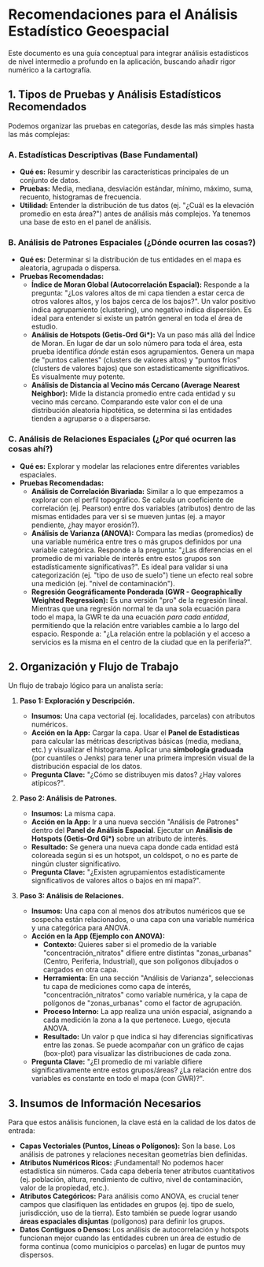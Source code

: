 # Recomendaciones para el Análisis Estadístico Geoespacial

Este documento es una guía conceptual para integrar análisis estadísticos de nivel intermedio a profundo en la aplicación, buscando añadir rigor numérico a la cartografía.

## 1. Tipos de Pruebas y Análisis Estadísticos Recomendados

Podemos organizar las pruebas en categorías, desde las más simples hasta las más complejas:

### A. Estadísticas Descriptivas (Base Fundamental)
*   **Qué es:** Resumir y describir las características principales de un conjunto de datos.
*   **Pruebas:** Media, mediana, desviación estándar, mínimo, máximo, suma, recuento, histogramas de frecuencia.
*   **Utilidad:** Entender la distribución de tus datos (ej. "¿Cuál es la elevación promedio en esta área?") antes de análisis más complejos. Ya tenemos una base de esto en el panel de análisis.

### B. Análisis de Patrones Espaciales (¿Dónde ocurren las cosas?)
*   **Qué es:** Determinar si la distribución de tus entidades en el mapa es aleatoria, agrupada o dispersa.
*   **Pruebas Recomendadas:**
    *   **Índice de Moran Global (Autocorrelación Espacial):** Responde a la pregunta: "¿Los valores altos de mi capa tienden a estar cerca de otros valores altos, y los bajos cerca de los bajos?". Un valor positivo indica agrupamiento (clustering), uno negativo indica dispersión. Es ideal para entender si existe un patrón general en toda el área de estudio.
    *   **Análisis de Hotspots (Getis-Ord Gi\*):** Va un paso más allá del Índice de Moran. En lugar de dar un solo número para toda el área, esta prueba identifica *dónde* están esos agrupamientos. Genera un mapa de "puntos calientes" (clusters de valores altos) y "puntos fríos" (clusters de valores bajos) que son estadísticamente significativos. Es visualmente muy potente.
    *   **Análisis de Distancia al Vecino más Cercano (Average Nearest Neighbor):** Mide la distancia promedio entre cada entidad y su vecino más cercano. Comparando este valor con el de una distribución aleatoria hipotética, se determina si las entidades tienden a agruparse o a dispersarse.

### C. Análisis de Relaciones Espaciales (¿Por qué ocurren las cosas ahí?)
*   **Qué es:** Explorar y modelar las relaciones entre diferentes variables espaciales.
*   **Pruebas Recomendadas:**
    *   **Análisis de Correlación Bivariada:** Similar a lo que empezamos a explorar con el perfil topográfico. Se calcula un coeficiente de correlación (ej. Pearson) entre dos variables (atributos) dentro de las mismas entidades para ver si se mueven juntas (ej. a mayor pendiente, ¿hay mayor erosión?).
    *   **Análisis de Varianza (ANOVA):** Compara las medias (promedios) de una variable numérica entre tres o más grupos definidos por una variable categórica. Responde a la pregunta: "¿Las diferencias en el promedio de mi variable de interés entre estos grupos son estadísticamente significativas?". Es ideal para validar si una categorización (ej. "tipo de uso de suelo") tiene un efecto real sobre una medición (ej. "nivel de contaminación").
    *   **Regresión Geográficamente Ponderada (GWR - Geographically Weighted Regression):** Es una versión "pro" de la regresión lineal. Mientras que una regresión normal te da una sola ecuación para todo el mapa, la GWR te da una ecuación *para cada entidad*, permitiendo que la relación entre variables cambie a lo largo del espacio. Responde a: "¿La relación entre la población y el acceso a servicios es la misma en el centro de la ciudad que en la periferia?".

## 2. Organización y Flujo de Trabajo

Un flujo de trabajo lógico para un analista sería:

1.  **Paso 1: Exploración y Descripción.**
    *   **Insumos:** Una capa vectorial (ej. localidades, parcelas) con atributos numéricos.
    *   **Acción en la App:** Cargar la capa. Usar el **Panel de Estadísticas** para calcular las métricas descriptivas básicas (media, mediana, etc.) y visualizar el histograma. Aplicar una **simbología graduada** (por cuantiles o Jenks) para tener una primera impresión visual de la distribución espacial de los datos.
    *   **Pregunta Clave:** "¿Cómo se distribuyen mis datos? ¿Hay valores atípicos?".

2.  **Paso 2: Análisis de Patrones.**
    *   **Insumos:** La misma capa.
    *   **Acción en la App:** Ir a una nueva sección "Análisis de Patrones" dentro del **Panel de Análisis Espacial**. Ejecutar un **Análisis de Hotspots (Getis-Ord Gi\*)** sobre un atributo de interés.
    *   **Resultado:** Se genera una nueva capa donde cada entidad está coloreada según si es un hotspot, un coldspot, o no es parte de ningún cluster significativo.
    *   **Pregunta Clave:** "¿Existen agrupamientos estadísticamente significativos de valores altos o bajos en mi mapa?".

3.  **Paso 3: Análisis de Relaciones.**
    *   **Insumos:** Una capa con al menos dos atributos numéricos que se sospecha están relacionados, o una capa con una variable numérica y una categórica para ANOVA.
    *   **Acción en la App (Ejemplo con ANOVA):**
        *   **Contexto:** Quieres saber si el promedio de la variable "concentración_nitratos" difiere entre distintas "zonas_urbanas" (Centro, Periferia, Industrial), que son polígonos dibujados o cargados en otra capa.
        *   **Herramienta:** En una sección "Análisis de Varianza", seleccionas tu capa de mediciones como capa de interés, "concentración_nitratos" como variable numérica, y la capa de polígonos de "zonas_urbanas" como el factor de agrupación.
        *   **Proceso Interno:** La app realiza una unión espacial, asignando a cada medición la zona a la que pertenece. Luego, ejecuta ANOVA.
        *   **Resultado:** Un valor p que indica si hay diferencias significativas entre las zonas. Se puede acompañar con un gráfico de cajas (box-plot) para visualizar las distribuciones de cada zona.
    *   **Pregunta Clave:** "¿El promedio de mi variable difiere significativamente entre estos grupos/áreas? ¿La relación entre dos variables es constante en todo el mapa (con GWR)?".

## 3. Insumos de Información Necesarios

Para que estos análisis funcionen, la clave está en la calidad de los datos de entrada:

*   **Capas Vectoriales (Puntos, Líneas o Polígonos):** Son la base. Los análisis de patrones y relaciones necesitan geometrías bien definidas.
*   **Atributos Numéricos Ricos:** ¡Fundamental! No podemos hacer estadística sin números. Cada capa debería tener atributos cuantitativos (ej. población, altura, rendimiento de cultivo, nivel de contaminación, valor de la propiedad, etc.).
*   **Atributos Categóricos:** Para análisis como ANOVA, es crucial tener campos que clasifiquen las entidades en grupos (ej. tipo de suelo, jurisdicción, uso de la tierra). Esto también se puede lograr usando **áreas espaciales disjuntas** (polígonos) para definir los grupos.
*   **Datos Contiguos o Densos:** Los análisis de autocorrelación y hotspots funcionan mejor cuando las entidades cubren un área de estudio de forma continua (como municipios o parcelas) en lugar de puntos muy dispersos.